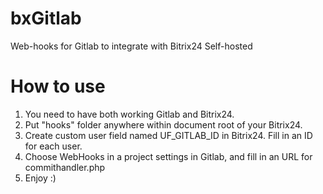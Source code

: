 bxGitlab
========

Web-hooks for Gitlab to integrate with Bitrix24 Self-hosted

How to use
==========

1. You need to have both working Gitlab and Bitrix24.
2. Put "hooks" folder anywhere within document root of your Bitrix24.
3. Create custom user field named UF_GITLAB_ID in Bitrix24. Fill in an ID for each user.
4. Choose WebHooks in a project settings in Gitlab, and fill in an URL for commithandler.php
5. Enjoy :)